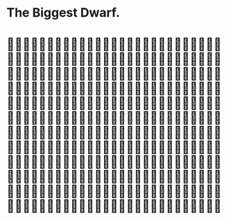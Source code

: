 # The Biggest Dwarf.
# 🌳🌲🌳🌲🌳🌲🌳🌲🌳🌲🌳🌲🌳🌲🌳🌲🌳🌲🌳🌲🌳🌲🌳🌲🌳🌲🌳🌲🌳🌲🌳🌲🌳🌲🌳🌲🌳🌲🌳🌲🌳🌲🌳🌲🌳🌲🌳🌲🌳🌲🌳🌲🌳🌲🌳🌲🌳🌲🌳🌲🌳🌲🌳🌲🌳🌲🌳🌲🌳🌲🌳🌲🌳🌲🌳🌲🌳🌲🌳🌲🌳🌲🌳🌲🌳🌲🌳🌲🌳🌲🌳🌲🌳🌲🌳🌲🌳🌲🌳🌲🌳🌲🌳🌲🌳🌲🌳🌲🙋🌳🌲🌳🌲🌳🌲🌳🌲🌳🌲🌳🌲🌳🌲🌳🌲🌳🌲🌳🌲🌳🌲🌳🌲🌳🌲🌳🌲🌳🌲🌳🌲🌳🌲🌳🌲🌳🌲🌳🌲🌳🌲🌳🌲🌳🌲🌳🌲🌳🌲🌳🌲🌳🌲🌳🌲🌳🌲🌳🌲🌳🌲🌳🌲🌳🌲🌳🌲🌳🌲🌳🌲🌳🌲🌳🌲🌳🌲🌳🌲🌳🌲🌳🌲🌳🌲🌳🌲🌳🌲🌳🌲🌳🌲🌳🌲🌳🌲🌳🌲🌳🌲🌳🌲🌳🌲🌳🌲🌳🌲🌳🌲🌳🌲🌳🌲🌳🌲🌳🌲🌳🌲🌳🌲🌳🌲🌳🌲🌳🌲🌳🌲🌳🌲🌳🌲🌳🌲🌳🌲🌳🌲🌳🌲🌳🌲🌳🌲🌳🌲🌳🌲🌳🌲🌳🌲🌳🌲🌳🌲🌳🌲🌳🌲🌳🌲🌳🌲🌳🌲🌳🌲🌳🌲🌳🌲🌳🌲🌳🌲🌳🌲🌳🌲🌳🌲🌳🌲🌳🌲🌳🌲🌳🌲🌳🌲🌳🌲🌳🌲🌳🌲🌳🌲🌳🌲🌳🌲🌳🌲🌳🌲🌳🌲🌳
